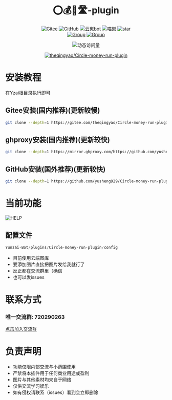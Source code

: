 <div align="center">

# ⭕💰🏃🛣-plugin
[![Gitee](https://img.shields.io/badge/Gitee-圈钱跑路-black?style=flat-square&logo=gitee)](https://gitee.com/theqingyao/Circle-money-run-plugin) [![GitHub](https://img.shields.io/badge/GitHub-圈钱跑路-black?style=flat-square&logo=github)](https://github.com/yusheng929/Circle-money-run-plugin) [![云崽bot](https://img.shields.io/badge/云崽-v3-black?style=flat-square&logo=dependabot)](https://gitee.com/Le-niao/Yunzai-Bot) [![喵崽](https://img.shields.io/badge/喵崽-v3-black?style=flat-square&logo=dependabot)](https://gitee.com/yoimiya-kokomi/Miao-Yunzai) <a href='https://gitee.com/theqingyao/Circle-money-run-plugin/stargazers'><img src='https://gitee.com/theqingyao/Circle-money-run-plugin/badge/star.svg?theme=dark' alt='star'></img></a><br>
[![Group](https://img.shields.io/badge/QQ群-720290263-red?style=flat-square&logo=GroupMe&logoColor=white)](http://qm.qq.com/cgi-bin/qm/qr?_wv=1027&k=Qe8h4t5sN6Z-BXYwyRu4_onFEVPWbDFU&authKey=VSaEEJWdPr2InmoMt096mx8kCSbGVouzS%2F%2FBsZmrLgxLfS47LjT2VEnmJzBJRd%2FX&noverify=0&group_code=720290263) [![Group](https://img.shields.io/badge/TG群-圈钱跑路-red?style=flat-square&logo=telegram&logoColor=white)](https://t.me/quanqianpaolu)

![动态访问量](https://count.kjchmc.cn/get/@yusheng?theme=rule34)<br>

[![theqingyao/Circle-money-run-plugin](https://gitee.com/theqingyao/Circle-money-run-plugin/widgets/widget_card.svg?colors=4183c4,ffffff,ffffff,e3e9ed,666666,9b9b9b)](https://gitee.com/theqingyao/Circle-money-run-plugin)

</div>

# 安装教程
在Yzai根目录执行即可
## Gitee安装(国内推荐)(更新较慢)
``` bash
git clone --depth=1 https://gitee.com/theqingyao/Circle-money-run-plugin ./plugins/Circle-money-run-plugin
```
## ghproxy安装(国内推荐)(更新较快)
``` bash
git clone --depth=1 https://mirror.ghproxy.com/https://github.com/yusheng929/Circle-money-run-plugin
```
## GitHub安装(国外推荐)(更新较快)
``` bash
git clone --depth=1 https://github.com/yusheng929/Circle-money-run-plugin ./plugins/Circle-money-run-plugin
```

# 当前功能
![HELP](https://github.com/yusheng929/Circle-money-run-plugin/raw/main/resources/README/bz.jpg)

## 配置文件
``` js
Yunzai-Bot/plugins/Circle-money-run-plugin/config
```

- 目前使用云端图库
- 要添加图片直接把图片发给我就行了
- 反正都在交流群里（确信
- 也可以发issues

# 联系方式
### 唯一交流群: 720290263
[点击加入交流群](http://qm.qq.com/cgi-bin/qm/qr?_wv=1027&k=Kfc0D0VsUCiKKNDkLilQVsHRRUp4Edjk&authKey=GYJzU%2B52TCv0pztI9YgCuB1MXQRtZO6I1z12spz5Hnk7fnZW7W4HKgfR5u6Q3LBJ&noverify=0&group_code=720290263)

# 负责声明
- 功能仅限内部交流与小范围使用
- 严禁将本插件用于任何商业用途或盈利
- 图片与其他素材均来自于网络
- 仅供交流学习娱乐
- 如有侵权请联系（issues）看到会立即删除